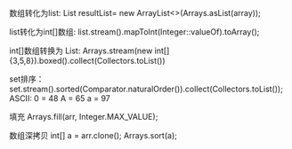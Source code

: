 数组转化为list:
List<String> resultList= new ArrayList<>(Arrays.asList(array));

list转化为int[]数组:
list.stream().mapToInt(Integer::valueOf).toArray();

int[]数组转换为 List:
Arrays.stream(new int[]{3,5,8}).boxed().collect(Collectors.toList())

set排序：
set.stream().sorted(Comparator.naturalOrder()).collect(Collectors.toList());
ASCII:
0 = 48
A = 65
a = 97

填充
Arrays.fill(arr, Integer.MAX_VALUE);

数组深拷贝
int[] a = arr.clone();
Arrays.sort(a);

